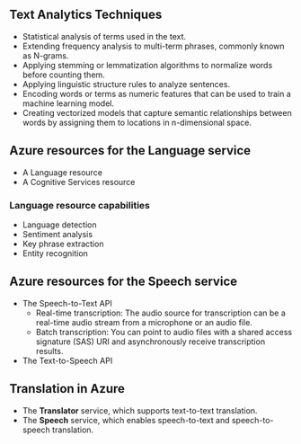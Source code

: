 ## Text Analytics Techniques
- Statistical analysis of terms used in the text.
- Extending frequency analysis to multi-term phrases, commonly known as N-grams.
- Applying stemming or lemmatization algorithms to normalize words before counting them.
- Applying linguistic structure rules to analyze sentences.
- Encoding words or terms as numeric features that can be used to train a machine learning model.
- Creating vectorized models that capture semantic relationships between words by assigning them to locations in n-dimensional space.

## Azure resources for the Language service
- A Language resource
- A Cognitive Services resource

### Language resource capabilities
- Language detection
- Sentiment analysis
- Key phrase extraction
- Entity recognition

## Azure resources for the Speech service
- The Speech-to-Text API
  - Real-time transcription: The audio source for transcription can be a real-time audio stream from a microphone or an audio file.    
  - Batch transcription: You can point to audio files with a shared access signature (SAS) URI and asynchronously receive transcription results.
- The Text-to-Speech API

## Translation in Azure
- The **Translator** service, which supports text-to-text translation.
- The **Speech** service, which enables speech-to-text and speech-to-speech translation.
